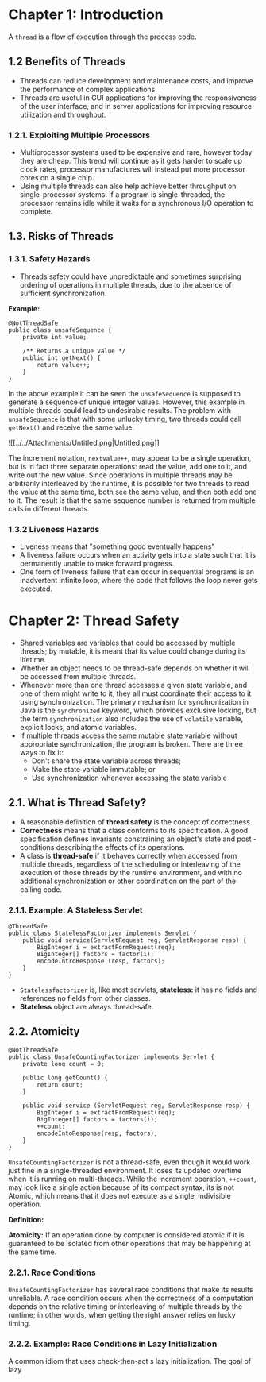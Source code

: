 # Chapter 1: Introduction

A `thread` is a flow of execution through the process code.

## 1.2 Benefits of Threads

- Threads can reduce development and maintenance costs, and improve the performance of complex applications.
- Threads are useful in GUI applications for improving the responsiveness of the user interface, and in server applications for improving resource utilization and throughput.

### 1.2.1. Exploiting Multiple Processors

- Multiprocessor systems used to be expensive and rare, however today they are cheap. This trend will continue as it gets harder to scale up clock rates, processor manufactures will instead put more processor cores on a single chip.
- Using multiple threads can also help achieve better throughput on single-processor systems. If a program is single-threaded, the processor remains idle while it waits for a synchronous I/O operation to complete.

## 1.3. Risks of Threads

### 1.3.1. Safety Hazards

- Threads safety could have unpredictable and sometimes surprising ordering of operations in multiple threads, due to the absence of sufficient synchronization.

**Example:**

```
@NotThreadSafe
public class unsafeSequence {
	private int value;
	
	/** Returns a unique value */
	public int getNext() {
		return value++;
	}
}
```

In the above example it can be seen the `unsafeSequence` is supposed to generate a sequence of unique integer values. However, this example in multiple threads could lead to undesirable results. The problem with `unsafeSequence` is that with some unlucky timing, two threads could call `getNext()` and receive the same value.

![[../../Attachments/Untitled.png|Untitled.png]]

The increment notation, `nextvalue++`, may appear to be a single operation, but is in fact three separate operations: read the value, add one to it, and write out the new value. Since operations in multiple threads may be arbitrarily interleaved by the runtime, it is possible for two threads to read the value at the same time, both see the same value, and then both add one to it. The result is that the same sequence number is returned from multiple calls in different threads.

### 1.3.2 Liveness Hazards

- Liveness means that "something good eventually happens"
- A liveness failure occurs when an activity gets into a state such that it is permanently unable to make forward progress.
- One form of liveness failure that can occur in sequential programs is an inadvertent infinite loop, where the code that follows the loop never gets executed.

# Chapter 2: Thread Safety

- Shared variables are variables that could be accessed by multiple threads; by mutable, it is meant that its value could change during its lifetime.
- Whether an object needs to be thread-safe depends on whether it will be accessed from multiple threads.
- Whenever more than one thread accesses a given state variable, and one of them might write to it, they all must coordinate their access to it using synchronization. The primary mechanism for synchronization in Java is the `synchronized` keyword, which provides exclusive locking, but the term `synchronization` also includes the use of `volatile` variable, explicit locks, and atomic variables.
- If multiple threads access the same mutable state variable without appropriate synchronization, the program is broken. There are three ways to fix it:
    - Don't share the state variable across threads;
    - Make the state variable immutable; or
    - Use synchronization whenever accessing the state variable

## 2.1. What is Thread Safety?

- A reasonable definition of **thread safety** is the concept of correctness.
- **Correctness** means that a class conforms to its specification. A good specification defines invariants constraining an object's state and post - conditions describing the effects of its operations.
- A class is **thread-safe** if it behaves correctly when accessed from multiple threads, regardless of the scheduling or interleaving of the execution of those threads by the runtime environment, and with no additional synchronization or other coordination on the part of the calling code.

### 2.1.1. Example: A Stateless Servlet

```
@ThreadSafe
public class StatelessFactorizer implements Servlet {
	public void service(ServletRequest reg, ServletResponse resp) {
		BigInteger i = extractFormRequest(req);
		BigInteger[] factors = factor(i);
		encodeIntroResponse (resp, factors);
	}
}
```

- `Statelessfactorizer` is, like most servlets, **stateless:** it has no fields and references no fields from other classes.
- **Stateless** object are always thread-safe.

## 2.2. Atomicity

```
@NotThreadSafe
public class UnsafeCountingFactorizer implements Servlet {
	private long count = 0;

	public long getCount() {
		return count;
	}

	public void service (ServletRequest reg, ServletResponse resp) {
		BigInteger i = extractFromRequest(req);
		BigInteger[] factors = factors(i);
		++count;
		encodeIntoResponse(resp, factors);
	}
}
```

`UnsafeCountingFactorizer` is not a thread-safe, even though it would work just fine in a single-threaded environment. It loses its updated overtime when it is running on multi-threads. While the increment operation, `++count`, may look like a single action because of its compact syntax, its is not Atomic, which means that it does not execute as a single, indivisible operation.

**Definition:**

**Atomicity:** If an operation done by computer is considered atomic if it is guaranteed to be isolated from other operations that may be happening at the same time.

### 2.2.1. Race Conditions

`UnsafeCountingFactorizer` has several race conditions that make its results unreliable. A race condition occurs when the correctness of a computation depends on the relative timing or interleaving of multiple threads by the runtime; in other words, when getting the right answer relies on lucky timing.

### 2.2.2. Example: Race Conditions in Lazy Initialization

A common idiom that uses check-then-act s lazy initialization. The goal of lazy